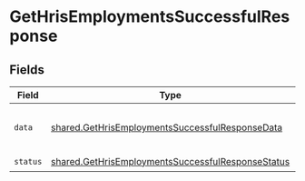 # GetHrisEmploymentsSuccessfulResponse


## Fields

| Field                                                                                                                                                                                                                                                                                                                                                                                                                                                                                                                              | Type                                                                                                                                                                                                                                                                                                                                                                                                                                                                                                                               | Required                                                                                                                                                                                                                                                                                                                                                                                                                                                                                                                           | Description                                                                                                                                                                                                                                                                                                                                                                                                                                                                                                                        | Example                                                                                                                                                                                                                                                                                                                                                                                                                                                                                                                            |
| ---------------------------------------------------------------------------------------------------------------------------------------------------------------------------------------------------------------------------------------------------------------------------------------------------------------------------------------------------------------------------------------------------------------------------------------------------------------------------------------------------------------------------------- | ---------------------------------------------------------------------------------------------------------------------------------------------------------------------------------------------------------------------------------------------------------------------------------------------------------------------------------------------------------------------------------------------------------------------------------------------------------------------------------------------------------------------------------- | ---------------------------------------------------------------------------------------------------------------------------------------------------------------------------------------------------------------------------------------------------------------------------------------------------------------------------------------------------------------------------------------------------------------------------------------------------------------------------------------------------------------------------------- | ---------------------------------------------------------------------------------------------------------------------------------------------------------------------------------------------------------------------------------------------------------------------------------------------------------------------------------------------------------------------------------------------------------------------------------------------------------------------------------------------------------------------------------- | ---------------------------------------------------------------------------------------------------------------------------------------------------------------------------------------------------------------------------------------------------------------------------------------------------------------------------------------------------------------------------------------------------------------------------------------------------------------------------------------------------------------------------------- |
| `data`                                                                                                                                                                                                                                                                                                                                                                                                                                                                                                                             | [shared.GetHrisEmploymentsSuccessfulResponseData](../../models/shared/gethrisemploymentssuccessfulresponsedata.md)                                                                                                                                                                                                                                                                                                                                                                                                                 | :heavy_check_mark:                                                                                                                                                                                                                                                                                                                                                                                                                                                                                                                 | N/A                                                                                                                                                                                                                                                                                                                                                                                                                                                                                                                                | {"next":"eyJwYWdlIjoxMiwibm90ZSI6InRoaXMgaXMganVzdCBhbiBleGFtcGxlIGFuZCBub3QgcmVwcmVzZW50YXRpdmUgZm9yIGEgcmVhbCBjdXJzb3IhIn0=","results":[{"id":"12vpXR7BeqYNWDShXRgsonnm","remote_id":"859","employee_id":"8Xk99QfVKYA6vfEafEUBdEPJ","job_title":"Social Media Marketer","pay_rate":85000,"pay_period":"YEAR","pay_frequency":"SEMIMONTHLY","employment_type":"FULL_TIME","pay_currency":"EUR","effective_date":"2021-01-30T00:00:00.000Z","changed_at":"2022-08-07T14:01:29.196Z","remote_deleted_at":null,"remote_data":null}]} |
| `status`                                                                                                                                                                                                                                                                                                                                                                                                                                                                                                                           | [shared.GetHrisEmploymentsSuccessfulResponseStatus](../../models/shared/gethrisemploymentssuccessfulresponsestatus.md)                                                                                                                                                                                                                                                                                                                                                                                                             | :heavy_check_mark:                                                                                                                                                                                                                                                                                                                                                                                                                                                                                                                 | N/A                                                                                                                                                                                                                                                                                                                                                                                                                                                                                                                                |                                                                                                                                                                                                                                                                                                                                                                                                                                                                                                                                    |